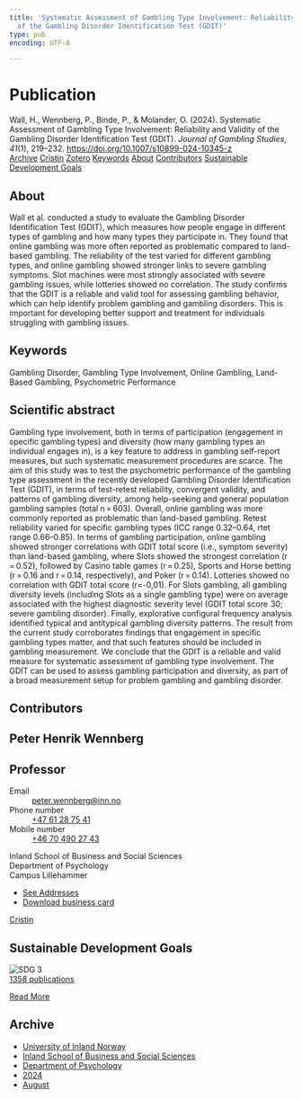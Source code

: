 ```yaml
---
title: 'Systematic Assessment of Gambling Type Involvement: Reliability and Validity
  of the Gambling Disorder Identification Test (GDIT)'
type: pub
encoding: UTF-8

---
```

<h1>Publication</h1>
<article id="csl-bib-container-8UYNJU83" class="csl-bib-container">
  <div class="csl-bib-body"> <div class="csl-entry">Wall, H., Wennberg, P., Binde, P., &#38; Molander, O. (2024). Systematic Assessment of Gambling Type Involvement: Reliability and Validity of the Gambling Disorder Identification Test (GDIT). <i>Journal of Gambling Studies</i>, <i>41</i>(1), 219–232. <a href="https://doi.org/10.1007/s10899-024-10345-z">https://doi.org/10.1007/s10899-024-10345-z</a></div> </div>
  <div class="csl-bib-buttons">
    <a href="#taxonomy-article-8UYNJU83" alt="archive" class="csl-bib-button">Archive</a>
    <a href="https://app.cristin.no/results/show.jsf?id=2286682" alt="Cristin" class="csl-bib-button">Cristin</a>
    <a href="http://zotero.org/groups/5881554/items/8UYNJU83" alt="Zotero" class="csl-bib-button">Zotero</a>
    <a href="#keywords-article-8UYNJU83" alt="keywords" class="csl-bib-button">Keywords</a>
    <a href="#about-article-8UYNJU83" alt="about_pub" class="csl-bib-button">About</a>
    <a href="#contributors-article-8UYNJU83" alt="contributors" class="csl-bib-button">Contributors</a>
    <a href="#sdg-article-8UYNJU83" alt="sdg" class="csl-bib-button">Sustainable Development Goals</a>
  </div>
  <div id="csl-bib-meta-container-8UYNJU83"></div>
</article>
<div id="csl-bib-meta-8UYNJU83" class="csl-bib-meta">
  <article id="about-article-8UYNJU83" class="about_pub-article">
    <h1>About</h1>
    Wall et al. conducted a study to evaluate the Gambling Disorder Identification Test (GDIT), which measures how people engage in different types of gambling and how many types they participate in. They found that online gambling was more often reported as problematic compared to land-based gambling. The reliability of the test varied for different gambling types, and online gambling showed stronger links to severe gambling symptoms. Slot machines were most strongly associated with severe gambling issues, while lotteries showed no correlation. The study confirms that the GDIT is a reliable and valid tool for assessing gambling behavior, which can help identify problem gambling and gambling disorders. This is important for developing better support and treatment for individuals struggling with gambling issues.
  </article>
  <article id="keywords-article-8UYNJU83" class="keywords-article">
    <h1>Keywords</h1>
    Gambling Disorder, Gambling Type Involvement, Online Gambling, Land-Based Gambling, Psychometric Performance
  </article>
  <article id="abstract-article-8UYNJU83" class="abstract-article">
    <h1>Scientific abstract</h1>
    Gambling type involvement, both in terms of participation (engagement in specific gambling types) and diversity (how many gambling types an individual engages in), is a key feature to address in gambling self-report measures, but such systematic measurement procedures are scarce. The aim of this study was to test the psychometric performance of the gambling type assessment in the recently developed Gambling Disorder Identification Test (GDIT), in terms of test-retest reliability, convergent validity, and patterns of gambling diversity, among help-seeking and general population gambling samples (total n = 603). Overall, online gambling was more commonly reported as problematic than land-based gambling. Retest reliability varied for specific gambling types (ICC range 0.32–0.64, rtet range 0.66–0.85). In terms of gambling participation, online gambling showed stronger correlations with GDIT total score (i.e., symptom severity) than land-based gambling, where Slots showed the strongest correlation (r = 0.52), followed by Casino table games (r = 0.25), Sports and Horse betting (r = 0.16 and r = 0.14, respectively), and Poker (r = 0.14). Lotteries showed no correlation with GDIT total score (r=-0,01). For Slots gambling, all gambling diversity levels (including Slots as a single gambling type) were on average associated with the highest diagnostic severity level (GDIT total score  30; severe gambling disorder). Finally, explorative configural frequency analysis identified typical and antitypical gambling diversity patterns. The result from the current study corroborates findings that engagement in specific gambling types matter, and that such features should be included in gambling measurement. We conclude that the GDIT is a reliable and valid measure for systematic assessment of gambling type involvement. The GDIT can be used to assess gambling participation and diversity, as part of a broad measurement setup for problem gambling and gambling disorder.
  </article>
  <article id="contributors-article-8UYNJU83" class="contributors-article">
    <h1>Contributors</h1>
    <div class="personas"> <div class="vrtx-hinn-person-card"> <div class="photo"> <i class="lar la-user-circle missing-person"></i> </div> <div class="info"> <hgroup><h1>Peter Henrik Wennberg</h1> <h2>Professor</h2> </hgroup><dl> <dt>Email</dt> <dd> <a href="mailto:peter.wennberg@inn.no">peter.wennberg@inn.no</a> </dd> <dt>Phone number</dt> <dd><a href="tel:+4761287541"> +47 61 28 75 41 </a></dd> <dt>Mobile number</dt> <dd><a href="tel:+46704902743"> +46 70 490 27 43 </a></dd> </dl> <p> Inland School of Business and Social Sciences<br> Department of Psychology<br> Campus Lillehammer </p> <ul class="vrtx-hinn-links"> <li><a href="https://www.inn.no/english/find-an-employee/peter-wennberg.html#vrtx-hinn-addresses">See Addresses</a></li> <li><a href="https://www.inn.no/english/find-an-employee/peter-wennberg.html?vrtx=vcf">Download business card</a></li> </ul> </div> </div> <a href="https://app.cristin.no/persons/show.jsf?id=1497957" alt="Cristin URL" class="personas-cristin">Cristin</a> </div>
  </article>
  <article id="sdg-article-8UYNJU83" class="sdg-article">
    <h1>Sustainable Development Goals</h1>
    <div class="sdg-container"><div id="sdg3" class="sdg">
        <img src="{{< params subfolder >}}images/sdg/sdg03_en.png" class="image" alt="SDG 3">
        <div class="sdg-overlay">
          <a href="{{< params subfolder >}}en/archive/?sdg=3#archive" class="sdg-publication-count"><span>1358</span> publications</a>
          <p><a href="https://sdgs.un.org/goals/goal3" class="sdg-read-more">Read More</a></p>
        </div>
      </div></div>
  </article>
  <article id="taxonomy-article-8UYNJU83" class="taxonomy-article">
    <h1>Archive</h1>
    <ul>
      <li><a href="{{< params subfolder >}}en/archive/?key=3DCRN523">University of Inland Norway</a></li>
      <li><a href="{{< params subfolder >}}en/archive/?key=DU8Q9LN9">Inland School of Business and Social Sciences</a></li>
      <li><a href="{{< params subfolder >}}en/archive/?key=KTD9NXA8">Department of Psychology</a></li>
      <li><a href="{{< params subfolder >}}en/archive/?key=LS3MUAPD">2024</a></li>
      <li><a href="{{< params subfolder >}}en/archive/?key=G27YFVSR">August</a></li>
    </ul>
  </article>
</div>
